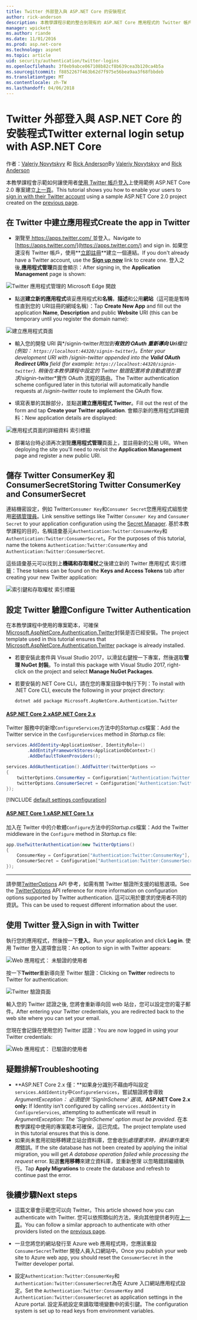 ```yaml
---
title: Twitter 外部登入與 ASP.NET Core 的安裝程式
author: rick-anderson
description: 本教學課程示範的整合到現有的 ASP.NET Core 應用程式的 Twitter 帳戶使用者驗證。
manager: wpickett
ms.author: riande
ms.date: 11/01/2016
ms.prod: asp.net-core
ms.technology: aspnet
ms.topic: article
uid: security/authentication/twitter-logins
ms.openlocfilehash: 3f0eb9abce067108b82cf8b639cea3b120ca4b5a
ms.sourcegitcommit: f8852267f463b62d7f975e56bea9aa3f68fbbdeb
ms.translationtype: MT
ms.contentlocale: zh-TW
ms.lasthandoff: 04/06/2018
---
```

# <a name="twitter-external-login-setup-with-aspnet-core"></a><span data-ttu-id="57bc8-103">Twitter 外部登入與 ASP.NET Core 的安裝程式</span><span class="sxs-lookup"><span data-stu-id="57bc8-103">Twitter external login setup with ASP.NET Core</span></span>

<span data-ttu-id="57bc8-104">作者：[Valeriy Novytskyy](https://github.com/01binary) 和 [Rick Anderson](https://twitter.com/RickAndMSFT)</span><span class="sxs-lookup"><span data-stu-id="57bc8-104">By [Valeriy Novytskyy](https://github.com/01binary) and [Rick Anderson](https://twitter.com/RickAndMSFT)</span></span>

<span data-ttu-id="57bc8-105">本教學課程會示範如何讓使用者[使用 Twitter 帳戶登入](https://dev.twitter.com/web/sign-in/desktop-browser)上使用範例 ASP.NET Core 2.0 專案建立[上一頁](xref:security/authentication/social/index)。</span><span class="sxs-lookup"><span data-stu-id="57bc8-105">This tutorial shows you how to enable your users to [sign in with their Twitter account](https://dev.twitter.com/web/sign-in/desktop-browser) using a sample ASP.NET Core 2.0 project created on the [previous page](xref:security/authentication/social/index).</span></span>

## <a name="create-the-app-in-twitter"></a><span data-ttu-id="57bc8-106">在 Twitter 中建立應用程式</span><span class="sxs-lookup"><span data-stu-id="57bc8-106">Create the app in Twitter</span></span>

* <span data-ttu-id="57bc8-107">瀏覽至[ https://apps.twitter.com/ ](https://apps.twitter.com/)並登入。</span><span class="sxs-lookup"><span data-stu-id="57bc8-107">Navigate to [https://apps.twitter.com/](https://apps.twitter.com/) and sign in.</span></span> <span data-ttu-id="57bc8-108">如果您還沒有 Twitter 帳戶，使用**[立即註冊](https://twitter.com/signup)**建立一個連結。</span><span class="sxs-lookup"><span data-stu-id="57bc8-108">If you don't already have a Twitter account, use the **[Sign up now](https://twitter.com/signup)** link to create one.</span></span> <span data-ttu-id="57bc8-109">登入之後,**應用程式管理**頁面會顯示：</span><span class="sxs-lookup"><span data-stu-id="57bc8-109">After signing in, the **Application Management** page is shown:</span></span>

![Twitter 應用程式管理的 Microsoft Edge 開啟](index/_static/TwitterAppManage.png)

* <span data-ttu-id="57bc8-111">點選**建立新的應用程式**填妥應用程式和**名稱**，**描述**和公用**網站**（這可能是暫時性直到您的 URI註冊的網域名稱）：</span><span class="sxs-lookup"><span data-stu-id="57bc8-111">Tap **Create New App** and fill out the application **Name**, **Description** and public **Website** URI (this can be temporary until you register the domain name):</span></span>

![建立應用程式頁面](index/_static/TwitterCreate.png)

* <span data-ttu-id="57bc8-113">輸入您的開發 URI 與*/signin-twitter*附加到**有效的 OAuth 重新導向 Uri**欄位 (例如： `https://localhost:44320/signin-twitter`)。</span><span class="sxs-lookup"><span data-stu-id="57bc8-113">Enter your development URI with */signin-twitter* appended into the **Valid OAuth Redirect URIs** field (for example: `https://localhost:44320/signin-twitter`).</span></span> <span data-ttu-id="57bc8-114">稍後在本教學課程中設定的 Twitter 驗證配置將會自動處理在要求*/signin-twitter*實作 OAuth 流程的路由。</span><span class="sxs-lookup"><span data-stu-id="57bc8-114">The Twitter authentication scheme configured later in this tutorial will automatically handle requests at */signin-twitter* route to implement the OAuth flow.</span></span>

* <span data-ttu-id="57bc8-115">填寫表單的其餘部分，並點選**建立應用程式 Twitter**。</span><span class="sxs-lookup"><span data-stu-id="57bc8-115">Fill out the rest of the form and tap **Create your Twitter application**.</span></span> <span data-ttu-id="57bc8-116">會顯示新的應用程式詳細資料：</span><span class="sxs-lookup"><span data-stu-id="57bc8-116">New application details are displayed:</span></span>

![應用程式頁面的詳細資料 索引標籤](index/_static/TwitterAppDetails.png)

* <span data-ttu-id="57bc8-118">部署站台時必須再次瀏覽**應用程式管理**頁面上，並註冊新的公用 URI。</span><span class="sxs-lookup"><span data-stu-id="57bc8-118">When deploying the site you'll need to revisit the **Application Management** page and register a new public URI.</span></span>

## <a name="storing-twitter-consumerkey-and-consumersecret"></a><span data-ttu-id="57bc8-119">儲存 Twitter ConsumerKey 和 ConsumerSecret</span><span class="sxs-lookup"><span data-stu-id="57bc8-119">Storing Twitter ConsumerKey and ConsumerSecret</span></span>

<span data-ttu-id="57bc8-120">連結機密設定，例如 Twitter`Consumer Key`和`Consumer Secret`您應用程式組態使用[密碼管理員](xref:security/app-secrets)。</span><span class="sxs-lookup"><span data-stu-id="57bc8-120">Link sensitive settings like Twitter `Consumer Key` and `Consumer Secret` to your application configuration using the [Secret Manager](xref:security/app-secrets).</span></span> <span data-ttu-id="57bc8-121">基於本教學課程的目的，名稱語彙基元`Authentication:Twitter:ConsumerKey`和`Authentication:Twitter:ConsumerSecret`。</span><span class="sxs-lookup"><span data-stu-id="57bc8-121">For the purposes of this tutorial, name the tokens `Authentication:Twitter:ConsumerKey` and `Authentication:Twitter:ConsumerSecret`.</span></span>

<span data-ttu-id="57bc8-122">這些語彙基元可以找到上**機碼和存取權杖**之後建立新的 Twitter 應用程式 索引標籤：</span><span class="sxs-lookup"><span data-stu-id="57bc8-122">These tokens can be found on the **Keys and Access Tokens** tab after creating your new Twitter application:</span></span>

![索引鍵和存取權杖 索引標籤](index/_static/TwitterKeys.png)

## <a name="configure-twitter-authentication"></a><span data-ttu-id="57bc8-124">設定 Twitter 驗證</span><span class="sxs-lookup"><span data-stu-id="57bc8-124">Configure Twitter Authentication</span></span>

<span data-ttu-id="57bc8-125">在本教學課程中使用的專案範本，可確保[Microsoft.AspNetCore.Authentication.Twitter](https://www.nuget.org/packages/Microsoft.AspNetCore.Authentication.Twitter)封裝是否已經安裝。</span><span class="sxs-lookup"><span data-stu-id="57bc8-125">The project template used in this tutorial ensures that [Microsoft.AspNetCore.Authentication.Twitter](https://www.nuget.org/packages/Microsoft.AspNetCore.Authentication.Twitter) package is already installed.</span></span>

* <span data-ttu-id="57bc8-126">若要安裝此套件與 Visual Studio 2017，以滑鼠右鍵按一下專案，然後選取**管理 NuGet 封裝**。</span><span class="sxs-lookup"><span data-stu-id="57bc8-126">To install this package with Visual Studio 2017, right-click on the project and select **Manage NuGet Packages**.</span></span>
* <span data-ttu-id="57bc8-127">若要安裝的.NET Core CLI，請在您的專案目錄中執行下列：</span><span class="sxs-lookup"><span data-stu-id="57bc8-127">To install with .NET Core CLI, execute the following in your project directory:</span></span>

   `dotnet add package Microsoft.AspNetCore.Authentication.Twitter`

#### <a name="aspnet-core-2xtabaspnetcore2x"></a>[<span data-ttu-id="57bc8-128">ASP.NET Core 2.x</span><span class="sxs-lookup"><span data-stu-id="57bc8-128">ASP.NET Core 2.x</span></span>](#tab/aspnetcore2x/)
<span data-ttu-id="57bc8-129">Twitter 服務中的新增`ConfigureServices`方法中的*Startup.cs*檔案：</span><span class="sxs-lookup"><span data-stu-id="57bc8-129">Add the Twitter service in the `ConfigureServices` method in *Startup.cs* file:</span></span>

```csharp
services.AddIdentity<ApplicationUser, IdentityRole>()
        .AddEntityFrameworkStores<ApplicationDbContext>()
        .AddDefaultTokenProviders();

services.AddAuthentication().AddTwitter(twitterOptions =>
{
    twitterOptions.ConsumerKey = Configuration["Authentication:Twitter:ConsumerKey"];
    twitterOptions.ConsumerSecret = Configuration["Authentication:Twitter:ConsumerSecret"];
});
```

[!INCLUDE [default settings configuration](includes/default-settings.md)]

#### <a name="aspnet-core-1xtabaspnetcore1x"></a>[<span data-ttu-id="57bc8-130">ASP.NET Core 1.x</span><span class="sxs-lookup"><span data-stu-id="57bc8-130">ASP.NET Core 1.x</span></span>](#tab/aspnetcore1x/)
<span data-ttu-id="57bc8-131">加入在 Twitter 中的介軟體`Configure`方法中的*Startup.cs*檔案：</span><span class="sxs-lookup"><span data-stu-id="57bc8-131">Add the Twitter middleware in the `Configure` method in *Startup.cs* file:</span></span>

```csharp
app.UseTwitterAuthentication(new TwitterOptions()
{
    ConsumerKey = Configuration["Authentication:Twitter:ConsumerKey"],
    ConsumerSecret = Configuration["Authentication:Twitter:ConsumerSecret"]
});
```

* * *
<span data-ttu-id="57bc8-132">請參閱[TwitterOptions](https://docs.microsoft.com/aspnet/core/api/microsoft.aspnetcore.builder.twitteroptions) API 參考，如需有關 Twitter 驗證所支援的組態選項。</span><span class="sxs-lookup"><span data-stu-id="57bc8-132">See the [TwitterOptions](https://docs.microsoft.com/aspnet/core/api/microsoft.aspnetcore.builder.twitteroptions) API reference for more information on configuration options supported by Twitter authentication.</span></span> <span data-ttu-id="57bc8-133">這可以用於要求的使用者不同的資訊。</span><span class="sxs-lookup"><span data-stu-id="57bc8-133">This can be used to request different information about the user.</span></span>

## <a name="sign-in-with-twitter"></a><span data-ttu-id="57bc8-134">使用 Twitter 登入</span><span class="sxs-lookup"><span data-stu-id="57bc8-134">Sign in with Twitter</span></span>

<span data-ttu-id="57bc8-135">執行您的應用程式，然後按一下**登入**。</span><span class="sxs-lookup"><span data-stu-id="57bc8-135">Run your application and click **Log in**.</span></span> <span data-ttu-id="57bc8-136">使用 Twitter 登入選項會出現：</span><span class="sxs-lookup"><span data-stu-id="57bc8-136">An option to sign in with Twitter appears:</span></span>

![Web 應用程式： 未驗證的使用者](index/_static/DoneTwitter.png)

<span data-ttu-id="57bc8-138">按一下**Twitter**重新導向至 Twitter 驗證：</span><span class="sxs-lookup"><span data-stu-id="57bc8-138">Clicking on **Twitter** redirects to Twitter for authentication:</span></span>

![Twitter 驗證頁面](index/_static/TwitterLogin.png)

<span data-ttu-id="57bc8-140">輸入您的 Twitter 認證之後, 您將會重新導向回 web 站台，您可以設定您的電子郵件。</span><span class="sxs-lookup"><span data-stu-id="57bc8-140">After entering your Twitter credentials, you are redirected back to the web site where you can set your email.</span></span>

<span data-ttu-id="57bc8-141">您現在會記錄在使用您的 Twitter 認證：</span><span class="sxs-lookup"><span data-stu-id="57bc8-141">You are now logged in using your Twitter credentials:</span></span>

![Web 應用程式： 已驗證的使用者](index/_static/Done.png)

## <a name="troubleshooting"></a><span data-ttu-id="57bc8-143">疑難排解</span><span class="sxs-lookup"><span data-stu-id="57bc8-143">Troubleshooting</span></span>

* <span data-ttu-id="57bc8-144">**ASP.NET Core 2.x 僅：**如果身分識別不藉由呼叫設定`services.AddIdentity`中`ConfigureServices`，嘗試驗證將會導致*ArgumentException： 必須提供 'SignInScheme' 選項*。</span><span class="sxs-lookup"><span data-stu-id="57bc8-144">**ASP.NET Core 2.x only:** If Identity isn't configured by calling `services.AddIdentity` in `ConfigureServices`, attempting to authenticate will result in *ArgumentException: The 'SignInScheme' option must be provided*.</span></span> <span data-ttu-id="57bc8-145">在本教學課程中使用的專案範本可確保，這已完成。</span><span class="sxs-lookup"><span data-stu-id="57bc8-145">The project template used in this tutorial ensures that this is done.</span></span>
* <span data-ttu-id="57bc8-146">如果尚未套用初始移轉建立站台資料庫，您會收到*處理要求時，資料庫作業失敗*錯誤。</span><span class="sxs-lookup"><span data-stu-id="57bc8-146">If the site database has not been created by applying the initial migration, you will get *A database operation failed while processing the request* error.</span></span> <span data-ttu-id="57bc8-147">點選**套用移轉**來建立資料庫，並重新整理 以忽略錯誤繼續執行。</span><span class="sxs-lookup"><span data-stu-id="57bc8-147">Tap **Apply Migrations** to create the database and refresh to continue past the error.</span></span>

## <a name="next-steps"></a><span data-ttu-id="57bc8-148">後續步驟</span><span class="sxs-lookup"><span data-stu-id="57bc8-148">Next steps</span></span>

* <span data-ttu-id="57bc8-149">這篇文章會示範您可以向 Twitter。</span><span class="sxs-lookup"><span data-stu-id="57bc8-149">This article showed how you can authenticate with Twitter.</span></span> <span data-ttu-id="57bc8-150">您可以依照類似的方法，來向其他提供者列在[上一頁](xref:security/authentication/social/index)。</span><span class="sxs-lookup"><span data-stu-id="57bc8-150">You can follow a similar approach to authenticate with other providers listed on the [previous page](xref:security/authentication/social/index).</span></span>

* <span data-ttu-id="57bc8-151">一旦您將您的網站發行至 Azure web 應用程式時，您應該重設`ConsumerSecret`Twitter 開發人員入口網站中。</span><span class="sxs-lookup"><span data-stu-id="57bc8-151">Once you publish your web site to Azure web app, you should reset the `ConsumerSecret` in the Twitter developer portal.</span></span>

* <span data-ttu-id="57bc8-152">設定`Authentication:Twitter:ConsumerKey`和`Authentication:Twitter:ConsumerSecret`為在 Azure 入口網站應用程式設定。</span><span class="sxs-lookup"><span data-stu-id="57bc8-152">Set the `Authentication:Twitter:ConsumerKey` and `Authentication:Twitter:ConsumerSecret` as application settings in the Azure portal.</span></span> <span data-ttu-id="57bc8-153">設定系統設定來讀取環境變數中的索引鍵。</span><span class="sxs-lookup"><span data-stu-id="57bc8-153">The configuration system is set up to read keys from environment variables.</span></span>
